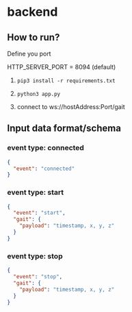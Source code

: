 # backend

## How to run?
Define you port

HTTP_SERVER_PORT = 8094 (default)

1. `pip3 install -r requirements.txt`

2. `python3 app.py`

3. connect to ws://hostAddress:Port/gait

## Input data format/schema
### event type: connected
```json
{
  "event": "connected"
}
```

### event type: start
```json
{
  "event": "start",
  "gait": {
    "payload": "timestamp, x, y, z"
  }
}
```

### event type: stop
```json
{
  "event": "stop",
  "gait": {
    "payload": "timestamp, x, y, z"
  }
}
```